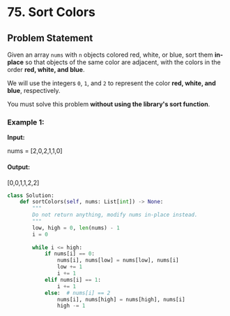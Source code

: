 # 75. Sort Colors

## Problem Statement
Given an array `nums` with `n` objects colored red, white, or blue, sort them **in-place** so that objects of the same color are adjacent, with the colors in the order **red, white, and blue**.

We will use the integers `0`, `1`, and `2` to represent the color **red, white, and blue**, respectively.

You must solve this problem **without using the library's sort function**.

### Example 1:
**Input:**

nums = [2,0,2,1,1,0]
#### **Output:**
[0,0,1,1,2,2]

```python
class Solution:
    def sortColors(self, nums: List[int]) -> None:
        """
        Do not return anything, modify nums in-place instead.
        """
        low, high = 0, len(nums) - 1
        i = 0
        
        while i <= high:
            if nums[i] == 0:
                nums[i], nums[low] = nums[low], nums[i]
                low += 1
                i += 1
            elif nums[i] == 1:
                i += 1
            else:  # nums[i] == 2
                nums[i], nums[high] = nums[high], nums[i]
                high -= 1
